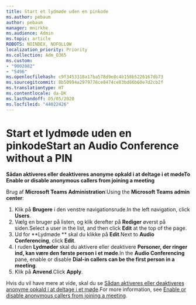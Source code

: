 ```yaml
---
title: Start et lydmøde uden en pinkode
ms.author: pebaum
author: pebaum
manager: mnirkhe
ms.audience: Admin
ms.topic: article
ROBOTS: NOINDEX, NOFOLLOW
localization_priority: Priority
ms.collection: Adm_O365
ms.custom:
- "9002882"
- "5496"
ms.openlocfilehash: c9f3453318a17ba578d9e8c4b158b5226167db73
ms.sourcegitcommit: 8b50994a2979778ce8474ce83bd86b60e7d2cb2f
ms.translationtype: HT
ms.contentlocale: da-DK
ms.lasthandoff: 05/05/2020
ms.locfileid: "44022426"
---
```

# <a name="start-an-audio-conference-without-a-pin"></a><span data-ttu-id="26c35-102">Start et lydmøde uden en pinkode</span><span class="sxs-lookup"><span data-stu-id="26c35-102">Start an Audio Conference without a PIN</span></span>

<span data-ttu-id="26c35-103">**Sådan aktiveres eller deaktiveres anonyme opkald i at deltage i et møde**</span><span class="sxs-lookup"><span data-stu-id="26c35-103">**To Enable or disable anonymous callers from joining a meeting**</span></span>

<span data-ttu-id="26c35-104">Brug af **Microsoft Teams Administration**:</span><span class="sxs-lookup"><span data-stu-id="26c35-104">Using the **Microsoft Teams admin center**:</span></span>

1. <span data-ttu-id="26c35-105">Klik på **Brugere** i den venstre navigationsrude.</span><span class="sxs-lookup"><span data-stu-id="26c35-105">In the left navigation, click **Users**.</span></span>
2. <span data-ttu-id="26c35-106">Vælg en bruger på listen, og klik derefter på **Rediger** øverst på siden.</span><span class="sxs-lookup"><span data-stu-id="26c35-106">Select a user in the list, and then click **Edit** at the top of the page.</span></span>
3. <span data-ttu-id="26c35-107">Ud for \*\*Lydmøde \*\* skal du klikke på **Edit**.</span><span class="sxs-lookup"><span data-stu-id="26c35-107">Next to **Audio Conferencing**, click **Edit**.</span></span>
4. <span data-ttu-id="26c35-108">I ruden **Lydmøder** skal du aktivere eller deaktivere **Personer, der ringer ind, kan være den første person i et møde**.</span><span class="sxs-lookup"><span data-stu-id="26c35-108">In the **Audio Conferencing** pane, enable or disable **Dial-in callers can be the first person in a meeting**.</span></span>
5. <span data-ttu-id="26c35-109">Klik på **Anvend**.</span><span class="sxs-lookup"><span data-stu-id="26c35-109">Click **Apply**.</span></span>

<span data-ttu-id="26c35-110">Hvis du vil have mere at vide, skal du se [Sådan aktiveres eller deaktiveres anonyme opkald i at deltage i et møde](https://docs.microsoft.com/microsoftteams/start-an-audio-conference-over-the-phone-without-a-pin-in-teams).</span><span class="sxs-lookup"><span data-stu-id="26c35-110">For more information, see [Enable or disable anonymous callers from joining a meeting](https://docs.microsoft.com/microsoftteams/start-an-audio-conference-over-the-phone-without-a-pin-in-teams).</span></span>
